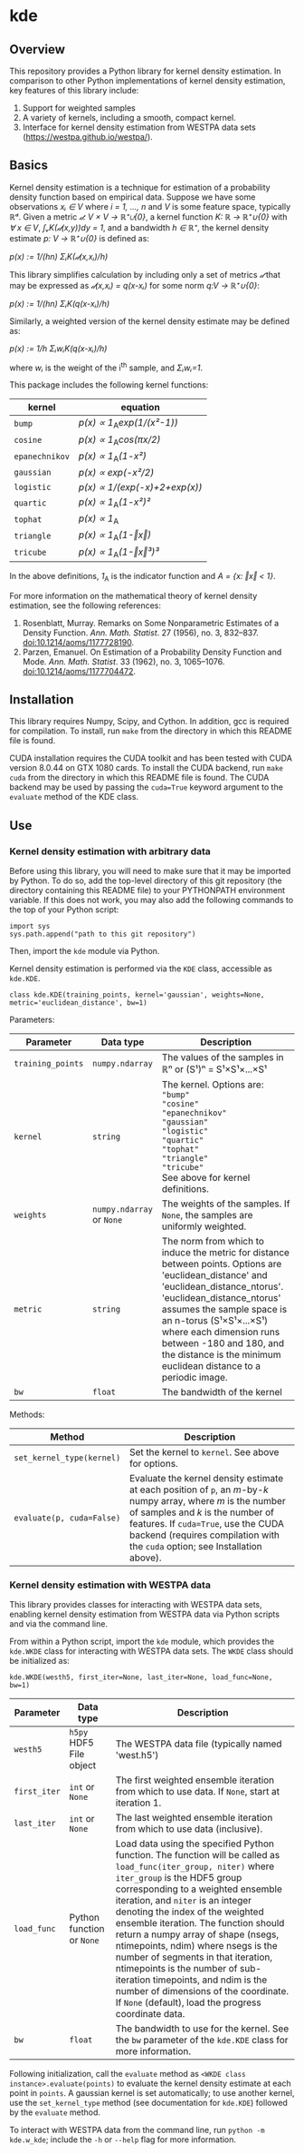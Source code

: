 # kde

## Overview
This repository provides a Python library for kernel density estimation. In comparison to other Python implementations of kernel density estimation, key features of this library include:

1. Support for weighted samples
2. A variety of kernels, including a smooth, compact kernel.
3. Interface for kernel density estimation from WESTPA data sets (https://westpa.github.io/westpa/).

## Basics
Kernel density estimation is a technique for estimation of a probability density function based on empirical data. Suppose we have some observations _xᵢ ∈ V_ where _i = 1, ..., n_ and _V_ is some feature space, typically ℝᵈ. Given a metric _𝒹: V × V → ℝ⁺∪{0}_, a kernel function _K: ℝ → ℝ⁺∪{0}_ with _∀ x ∈ V_, _∫ᵥK(𝒹(x,y))dy = 1_, and a bandwidth _h ∈ ℝ⁺_, the kernel density estimate _p: V → ℝ⁺∪{0}_ is defined as:

_p(x) := 1/(hn) ΣᵢK(𝒹(x,xᵢ)/h)_

This library simplifies calculation by including only a set of metrics _𝒹_ that may be expressed as _𝒹(x,xᵢ) = q(x-xᵢ)_ for some norm _q:V → ℝ⁺∪{0}_:

_p(x) := 1/(hn) ΣᵢK(q(x-xᵢ)/h)_

Similarly, a weighted version of the kernel density estimate may be defined as:

_p(x) := 1/h ΣᵢwᵢK(q(x-xᵢ)/h)_

where _wᵢ_ is the weight of the i<sup>th</sup> sample, and _Σᵢwᵢ=1_.

This package includes the following kernel functions:

| kernel    | equation  | 
| --------- | --------- | 
| `bump`    | _p(x) ∝ 1_<sub>A</sub>_exp(1/(x²-1))_ |
| `cosine`  | _p(x) ∝ 1_<sub>A</sub>_cos(πx/2)_ |
| `epanechnikov` | _p(x) ∝ 1_<sub>A</sub>_(1-x²)_ |
| `gaussian` | _p(x) ∝ exp(-x²/2)_ |
| `logistic` | _p(x) ∝ 1/(exp(-x)+2+exp(x))_ |
| `quartic` | _p(x) ∝ 1_<sub>A</sub>_(1-x²)²_ |
| `tophat` | _p(x) ∝ 1_<sub>A</sub>  |
| `triangle` | _p(x) ∝ 1_<sub>A</sub>_(1-‖x‖)_ |
| `tricube` | _p(x) ∝ 1_<sub>A</sub>_(1-‖x‖³)³_ |

In the above definitions, _1_<sub>A</sub> is the indicator function and  _A = {x: ‖x‖ < 1}_.

For more information on the mathematical theory of kernel density estimation, see the following references:

1. Rosenblatt, Murray. Remarks on Some Nonparametric Estimates of a Density Function. _Ann. Math. Statist_. 27 (1956), no. 3, 832–837. [doi:10.1214/aoms/1177728190](https://doi.org/10.1214/aoms/1177728190).
2. Parzen, Emanuel. On Estimation of a Probability Density Function and Mode. _Ann. Math. Statist_. 33 (1962), no. 3, 1065–1076. [doi:10.1214/aoms/1177704472](https://doi.org/10.1214/aoms/1177704472).

## Installation

This library requires Numpy, Scipy, and Cython.  In addition, gcc is required for compilation.  To install, run `make` from the directory in which this README file is found.

CUDA installation requires the CUDA toolkit and has been tested with CUDA version 8.0.44 on GTX 1080 cards. To install the CUDA backend, run `make cuda` from the directory in which this README file is found. The CUDA backend may be used by passing the `cuda=True` keyword argument to the `evaluate` method of the KDE class.

## Use

### Kernel density estimation with arbitrary data

Before using this library, you will need to make sure that it may be imported by Python. To do so, add the top-level directory of this git repository (the directory containing this README file) to your PYTHONPATH environment variable.  If this does not work, you may also add the following commands to the top of your Python script:

```
import sys
sys.path.append("path to this git repository")
```

Then, import the `kde` module via Python.

Kernel density estimation is performed via the `KDE` class, accessible as `kde.KDE`.

```
class kde.KDE(training_points, kernel='gaussian', weights=None, metric='euclidean_distance', bw=1)
```

Parameters:

| Parameter | Data type | Description |
| --------- | --------- | ----------- |
| `training_points` | `numpy.ndarray` | The values of the samples in ℝⁿ or (S¹)ⁿ = S¹×S¹×...×S¹ |
| `kernel`  | `string` | The kernel. Options are:<br>  `"bump"`<br>  `"cosine"`<br>  `"epanechnikov"`<br>  `"gaussian"`<br>  `"logistic"`<br>  `"quartic"`<br>  `"tophat"`<br>  `"triangle"`<br>  `"tricube"`<br>See above for kernel definitions. |
| `weights` | `numpy.ndarray` or `None` | The weights of the samples. If `None`, the samples are uniformly weighted. |
| `metric`  | `string` | The norm from which to induce the metric for distance between points.  Options are 'euclidean_distance' and 'euclidean_distance_ntorus'. 'euclidean_distance_ntorus' assumes the sample space is an n-torus (S¹×S¹×...×S¹) where each dimension runs between -180 and 180, and the distance is the minimum euclidean distance to a periodic image.|
| `bw`      | `float` | The bandwidth of the kernel |


            
Methods:

| Method | Description |
| ------ | ----------- |
| `set_kernel_type(kernel)` | Set the kernel to `kernel`. See above for options. |
| `evaluate(p, cuda=False)` | Evaluate the kernel density estimate at each position of `p`, an _m_-by-_k_ numpy array, where _m_ is the number of samples and _k_ is the number of features. If `cuda=True`, use the CUDA backend (requires compilation with the `cuda` option; see Installation above). |

### Kernel density estimation with WESTPA data

This library provides classes for interacting with WESTPA data sets, enabling kernel density estimation from WESTPA data via Python scripts and via the command line.

From within a Python script, import the `kde` module, which provides the `kde.WKDE` class for interacting with WESTPA data sets.  The `WKDE` class should be initialized as:

```
kde.WKDE(westh5, first_iter=None, last_iter=None, load_func=None, bw=1)
```

| Parameter | Data type | Description |
| --------- | --------- | ----------- |
| `westh5` | `h5py` HDF5 File object | The WESTPA data file (typically named 'west.h5') |
| `first_iter` | `int` or `None` | The first weighted ensemble iteration from which to use data. If `None`, start at iteration 1. |
| `last_iter` | `int` or `None` | The last weighted ensemble iteration from which to use data (inclusive). |
| `load_func` | Python function or `None` | Load data using the specified Python function.  The function will be called as `load_func(iter_group, niter)` where `iter_group` is the HDF5 group corresponding to a weighted ensemble iteration, and `niter` is an integer denoting the index of the weighted ensemble iteration.  The function should return a numpy array of shape (nsegs, ntimepoints, ndim) where nsegs is the number of segments in that iteration, ntimepoints is the number of sub-iteration timepoints, and ndim is the number of dimensions of the coordinate. If `None` (default), load the progress coordinate data. |
| `bw` | `float` | The bandwidth to use for the kernel.  See the `bw` parameter of the `kde.KDE` class for more information. |

Following initialization, call the `evaluate` method as `<WKDE class instance>.evaluate(points)` to evaluate the kernel density estimate at each point in `points`.  A gaussian kernel is set automatically; to use another kernel, use the `set_kernel_type` method (see documentation for `kde.KDE`) followed by the `evaluate` method.

To interact with WESTPA data from the command line, run `python -m kde.w_kde`; include the `-h` or `--help` flag for more information.
